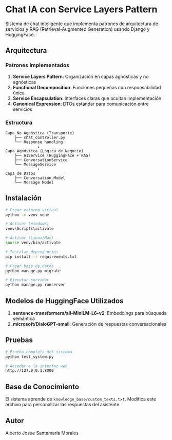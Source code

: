 # Chat IA con Service Layers Pattern

Sistema de chat inteligente que implementa patrones de arquitectura de servicios y RAG (Retrieval-Augmented Generation) usando Django y HuggingFace.

##  Arquitectura

### Patrones Implementados

1. **Service Layers Pattern**: Organización en capas agnósticas y no agnósticas
2. **Functional Decomposition**: Funciones pequeñas con responsabilidad única
3. **Service Encapsulation**: Interfaces claras que ocultan implementación
4. **Canonical Expression**: DTOs estándar para comunicación entre servicios

### Estructura
```
Capa No Agnóstica (Transporte)
    ├── chat_controller.py
    └── Response handling
              ↓
Capa Agnóstica (Lógica de Negocio)
    ├── AIService (HuggingFace + RAG)
    ├── ConversationService
    └── MessageService
              ↓
Capa de Datos
    ├── Conversation Model
    └── Message Model
```

##  Instalación
```bash
# Crear entorno virtual
python -m venv venv

# Activar (Windows)
venv\Scripts\activate

# Activar (Linux/Mac)
source venv/bin/activate

# Instalar dependencias
pip install -r requirements.txt

# Crear base de datos
python manage.py migrate

# Ejecutar servidor
python manage.py runserver
```

##  Modelos de HuggingFace Utilizados

1. **sentence-transformers/all-MiniLM-L6-v2**: Embeddings para búsqueda semántica
2. **microsoft/DialoGPT-small**: Generación de respuestas conversacionales

##  Pruebas
```bash
# Prueba completa del sistema
python test_system.py

# Acceder a la interfaz web
http://127.0.0.1:8000
```

##  Base de Conocimiento

El sistema aprende de `knowledge_base/custom_texts.txt`. Modifica este archivo para personalizar las respuestas del asistente.

##  Autor

Alberto Josue Santamaria Morales